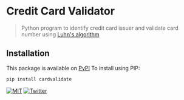 # Credit Card Validator
> Python program to identify credit card issuer and validate card number using [Luhn's algorithm](https://en.wikipedia.org/wiki/Luhn_algorithm)

## Installation
This package is available on [PyPI](https://pypi.org/project/cardvalidate/)
To install using PIP:

```bash
pip install cardvalidate
```

[![MIT](https://img.shields.io/badge/license-MIT-0a0a0a.svg?style=flat&colorA=0a0a0a)](LICENSE) [![Twitter](https://bit.ly/2m2Kb02)](https://twitter.com/tansawit)
